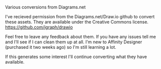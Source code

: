 Various conversions from Diagrams.net

I've recieved permission from the Diagrams.net/Draw.io github to convert these assets. They are available under the Creative Commons license.
https://github.com/jgraph/drawio

Feel free to leave any feedback about them. If you have any issues tell me and I'll see if I can clean them up at all. I'm new to Affinity Designer (purchased it two weeks ago) so I'm still learning a lot. 

If this generates some interest I'll continue converting what they have available. 
